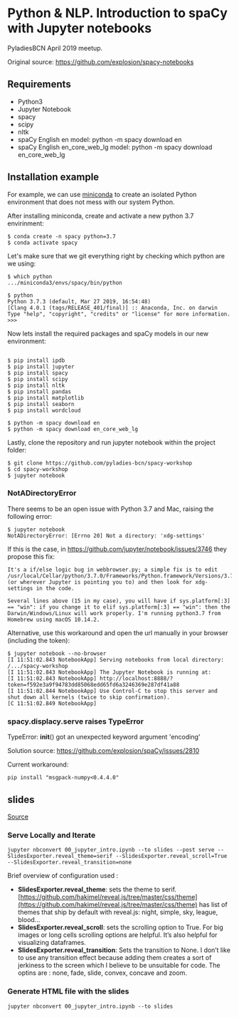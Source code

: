 # Python & NLP. Introduction to spaCy with Jupyter notebooks

PyladiesBCN April 2019 meetup.

Original source: https://github.com/explosion/spacy-notebooks








## Requirements

* Python3 
* Jupyter Notebook
* spacy
* scipy
* nltk
* spaCy English en model: python -m spacy download en
* spaCy English en_core_web_lg model: python -m spacy download en_core_web_lg









## Installation example

For example, we can use [miniconda](https://docs.conda.io/en/latest/miniconda.html) to create an isolated Python environment that does not mess with our system Python. 

After installing miniconda, create and activate a new python 3.7 envirinment:

```shell
$ conda create -n spacy python=3.7
$ conda activate spacy
```

Let's make sure that we git everything right by checking which python are we using:

```shell
$ which python
.../miniconda3/envs/spacy/bin/python

$ python
Python 3.7.3 (default, Mar 27 2019, 16:54:48) 
[Clang 4.0.1 (tags/RELEASE_401/final)] :: Anaconda, Inc. on darwin
Type "help", "copyright", "credits" or "license" for more information.
>>> 
```

Now lets install the required packages and spaCy models in our new environment:

```shell

$ pip install ipdb
$ pip install jupyter
$ pip install spacy
$ pip install scipy
$ pip install nltk
$ pip install pandas
$ pip install matplotlib
$ pip install seaborn
$ pip install wordcloud

$ python -m spacy download en
$ python -m spacy download en_core_web_lg
```

Lastly, clone the repository and run jupyter notebook within the project folder:

```shell
$ git clone https://github.com/pyladies-bcn/spacy-workshop
$ cd spacy-workshop
$ jupyter notebook
```


### NotADirectoryError

There seems to be an open issue with Python 3.7 and Mac, raising the following error:

```shell
$ jupyter notebook
NotADirectoryError: [Errno 20] Not a directory: 'xdg-settings'
```

If this is the case, in https://github.com/jupyter/notebook/issues/3746 they propose this fix:

```
It's a if/else logic bug in webbrowser.py; a simple fix is to edit /usr/local/Cellar/python/3.7.0/Frameworks/Python.framework/Versions/3.7/lib/python3.7/webbrowser.py (or wherever Jupyter is pointing you to) and then look for xdg-settings in the code.

Several lines above (15 in my case), you will have if sys.platform[:3] == "win": if you change it to elif sys.platform[:3] == "win": then the Darwin/Windows/Linux will work properly. I'm running python3.7 from Homebrew using macOS 10.14.2.
```

Alternative, use this workaround and open the url manually in your browser (including the token):

```shell
$ jupyter notebook --no-browser
[I 11:51:02.843 NotebookApp] Serving notebooks from local directory: /.../spacy-workshop
[I 11:51:02.843 NotebookApp] The Jupyter Notebook is running at:
[I 11:51:02.843 NotebookApp] http://localhost:8888/?token=f592e3a9f94783dd85068edd65fd6a3246369e287df41a88
[I 11:51:02.844 NotebookApp] Use Control-C to stop this server and shut down all kernels (twice to skip confirmation).
[C 11:51:02.849 NotebookApp] 
```


### spacy.displacy.serve raises TypeError

TypeError: __init__() got an unexpected keyword argument 'encoding'

Solution source: https://github.com/explosion/spaCy/issues/2810

Current workaround: 

```shell
pip install "msgpack-numpy<0.4.4.0"
```













## slides

[Source](https://medium.com/learning-machine-learning/present-your-data-science-projects-with-jupyter-slides-75f20735eb0f)


### Serve Locally and Iterate

```shell
jupyter nbconvert 00_jupyter_intro.ipynb --to slides --post serve --SlidesExporter.reveal_theme=serif --SlidesExporter.reveal_scroll=True --SlidesExporter.reveal_transition=none
```

Brief overview of configuration used :

- **SlidesExporter.reveal_theme**: sets the theme to serif. [https://github.com/hakimel/reveal.js/tree/master/css/theme](https://github.com/hakimel/reveal.js/tree/master/css/theme) has list of themes that ship by default with reveal.js: night, simple, sky, league, blood...
- **SlidesExporter.reveal_scroll**: sets the scrolling option to True. For big images or long cells scrolling options are helpful. It’s also helpful for visualizing dataframes.
- **SlidesExporter.reveal_transition**: Sets the transition to None. I don’t like to use any transition effect because adding them creates a sort of jerkiness to the screen which I believe to be unsuitable for code. The optins are : none, fade, slide, convex, concave and zoom.


### Generate HTML file with the slides

```shell
jupyter nbconvert 00_jupyter_intro.ipynb --to slides
```
